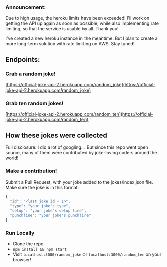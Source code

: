 ### Announcement:

Due to high usage, the heroku limits have been exceeded! I'll work on getting the API up again as soon as possible, while also implementing rate limiting, so that the service is usable by all.
Thank you!

I've created a new heroku instance in the meantime. But I plan to create a more long-term solution with rate limiting on AWS. Stay tuned!

## Endpoints:

### Grab a random joke!
[https://official-joke-api-2.herokuapp.com/random_joke](https://official-joke-api-2.herokuapp.com/random_joke)

### Grab ten random jokes!
[https://official-joke-api-2.herokuapp.com/random_ten](https://official-joke-api-2.herokuapp.com/random_ten)

## How these jokes were collected

Full disclosure: I did a lot of googling...
But since this repo went open source, many of them were contributed by joke-loving coders around the world!

### Make a contribution!

Submit a Pull Request, with your joke added to the jokes/index.json file. Make sure the joke is in this format:

```javascript
{
  "id": "<last joke id + 1>",
  "type": "your joke's type",
  "setup": "your joke's setup line",
  "punchline": "your joke's punchline"
}
```

### Run Locally
* Clone the repo
* `npm install && npm start`
* Visit `localhost:3000/random_joke` or `localhost:3000/random_ten` on your browser!
